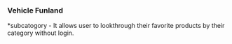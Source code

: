 ### Vehicle Funland


*subcatogory - It allows user to lookthrough their favorite products by their category without login.